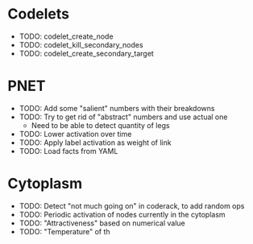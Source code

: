 # Codelets
* TODO: codelet_create_node
* TODO: codelet_kill_secondary_nodes
* TODO: codelet_create_secondary_target

# PNET
* TODO: Add some "salient" numbers with their breakdowns
* TODO: Try to get rid of "abstract" numbers and use actual one
  * Need to be able to detect quantity of legs
* TODO: Lower activation over time
* TODO: Apply label activation as weight of link
* TODO: Load facts from YAML

# Cytoplasm
* TODO: Detect "not much going on" in coderack, to add random ops
* TODO: Periodic activation of nodes currently in the cytoplasm
* TODO: "Attractiveness" based on numerical value
* TODO: "Temperature" of th

